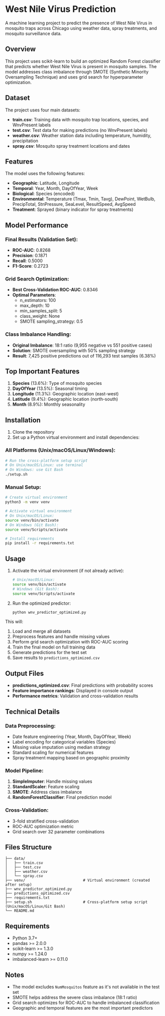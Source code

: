 # West Nile Virus Prediction

A machine learning project to predict the presence of West Nile Virus in mosquito traps across Chicago using weather data, spray treatments, and mosquito surveillance data.

## Overview

This project uses scikit-learn to build an optimized Random Forest classifier that predicts whether West Nile Virus is present in mosquito samples. The model addresses class imbalance through SMOTE (Synthetic Minority Oversampling Technique) and uses grid search for hyperparameter optimization.

## Dataset

The project uses four main datasets:
- **train.csv**: Training data with mosquito trap locations, species, and WnvPresent labels
- **test.csv**: Test data for making predictions (no WnvPresent labels)
- **weather.csv**: Weather station data including temperature, humidity, precipitation
- **spray.csv**: Mosquito spray treatment locations and dates

## Features

The model uses the following features:
- **Geographic**: Latitude, Longitude
- **Temporal**: Year, Month, DayOfYear, Week
- **Biological**: Species (encoded)
- **Environmental**: Temperature (Tmax, Tmin, Tavg), DewPoint, WetBulb, PrecipTotal, StnPressure, SeaLevel, ResultSpeed, AvgSpeed
- **Treatment**: Sprayed (binary indicator for spray treatments)

## Model Performance

### Final Results (Validation Set):
- **ROC-AUC**: 0.8268
- **Precision**: 0.1871
- **Recall**: 0.5000
- **F1-Score**: 0.2723

### Grid Search Optimization:
- **Best Cross-Validation ROC-AUC**: 0.8346
- **Optimal Parameters**:
  - n_estimators: 100
  - max_depth: 10
  - min_samples_split: 5
  - class_weight: None
  - SMOTE sampling_strategy: 0.5

### Class Imbalance Handling:
- **Original Imbalance**: 18:1 ratio (9,955 negative vs 551 positive cases)
- **Solution**: SMOTE oversampling with 50% sampling strategy
- **Result**: 7,425 positive predictions out of 116,293 test samples (6.38%)

## Top Important Features

1. **Species** (13.6%): Type of mosquito species
2. **DayOfYear** (13.5%): Seasonal timing
3. **Longitude** (11.3%): Geographic location (east-west)
4. **Latitude** (9.4%): Geographic location (north-south)
5. **Month** (8.9%): Monthly seasonality

## Installation

1. Clone the repository
2. Set up a Python virtual environment and install dependencies:

### All Platforms (Unix/macOS/Linux/Windows):
```bash
# Run the cross-platform setup script
# On Unix/macOS/Linux: use terminal
# On Windows: use Git Bash
./setup.sh
```

### Manual Setup:
```bash
# Create virtual environment
python3 -m venv venv

# Activate virtual environment
# On Unix/macOS/Linux:
source venv/bin/activate
# On Windows (Git Bash):
source venv/Scripts/activate

# Install requirements
pip install -r requirements.txt
```

## Usage

1. Activate the virtual environment (if not already active):
   ```bash
   # Unix/macOS/Linux:
   source venv/bin/activate
   # Windows (Git Bash):
   source venv/Scripts/activate
   ```

2. Run the optimized predictor:
   ```bash
   python wnv_predictor_optimized.py
   ```

This will:
1. Load and merge all datasets
2. Preprocess features and handle missing values
3. Perform grid search optimization with ROC-AUC scoring
4. Train the final model on full training data
5. Generate predictions for the test set
6. Save results to `predictions_optimized.csv`

## Output Files

- **predictions_optimized.csv**: Final predictions with probability scores
- **Feature importance rankings**: Displayed in console output
- **Performance metrics**: Validation and cross-validation results

## Technical Details

### Data Preprocessing:
- Date feature engineering (Year, Month, DayOfYear, Week)
- Label encoding for categorical variables (Species)
- Missing value imputation using median strategy
- Standard scaling for numerical features
- Spray treatment mapping based on geographic proximity

### Model Pipeline:
1. **SimpleImputer**: Handle missing values
2. **StandardScaler**: Feature scaling
3. **SMOTE**: Address class imbalance
4. **RandomForestClassifier**: Final prediction model

### Cross-Validation:
- 3-fold stratified cross-validation
- ROC-AUC optimization metric
- Grid search over 32 parameter combinations

## Files Structure

```
├── data/
│   ├── train.csv
│   ├── test.csv
│   ├── weather.csv
│   └── spray.csv
├── venv/                          # Virtual environment (created after setup)
├── wnv_predictor_optimized.py
├── predictions_optimized.csv
├── requirements.txt
├── setup.sh                       # Cross-platform setup script (Unix/macOS/Linux/Git Bash)
└── README.md
```

## Requirements

- Python 3.7+
- pandas >= 2.0.0
- scikit-learn >= 1.3.0
- numpy >= 1.24.0
- imbalanced-learn >= 0.11.0

## Notes

- The model excludes `NumMosquitos` feature as it's not available in the test set
- SMOTE helps address the severe class imbalance (18:1 ratio)
- Grid search optimizes for ROC-AUC to handle imbalanced classification
- Geographic and temporal features are the most important predictors